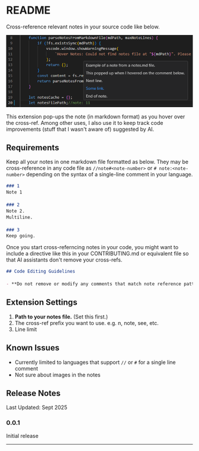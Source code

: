 # README

Cross-reference relevant notes in your source code like below.

![Screenshot](./screenshot4readme.png)

This extension pop-ups the note (in markdown format) as you hover over the cross-ref. Among other uses, I also use it to keep track code improvements (stuff that I wasn't aware of) suggested by AI.


## Requirements

Keep all your notes in one markdown file formatted as below. They may be cross-reference in any code file as `//note#<note-number>` or `# note:<note-number>` depending on the syntax of a single-line comment in your language.

```markdown
### 1
Note 1

### 2
Note 2.
Multiline.

### 3
Keep going.
```

Once you start cross-referncing notes in your code, you might want to include a directive like this in your CONTRIBUTING.md or equivalent file so that AI assistants don't remove your cross-refs.

```markdown
## Code Editing Guidelines

- **Do not remove or modify any comments that match note reference patterns (e.g., `// n#2`, `// note: 3`) when editing code.**
```

## Extension Settings

1. **Path to your notes file.** (Set this first.)
2. The cross-ref prefix you want to use. e.g. n, note, see, etc.
3. Line limit

## Known Issues

- Currently limited to languages that support `//` or `#` for a single line comment
- Not sure about images in the notes

## Release Notes

Last Updated: Sept 2025

### 0.0.1

Initial release

---